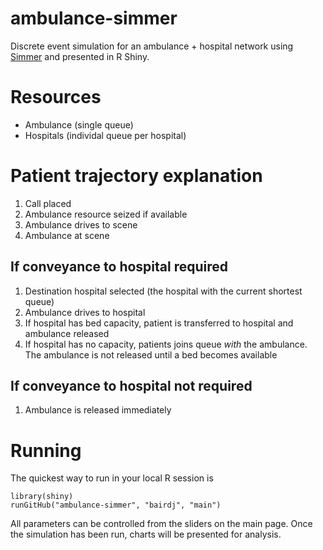 # ambulance-simmer
Discrete event simulation for an ambulance + hospital network using [Simmer](https://r-simmer.org/) and presented in R Shiny.

# Resources
* Ambulance (single queue)
* Hospitals (individal queue per hospital)

# Patient trajectory explanation
1. Call placed
2. Ambulance resource seized if available
3. Ambulance drives to scene
4. Ambulance at scene

## If conveyance to hospital required
1. Destination hospital selected (the hospital with the current shortest queue)
2. Ambulance drives to hospital
3. If hospital has bed capacity, patient is transferred to hospital and ambulance released
4. If hospital has no capacity, patients joins queue *with* the ambulance. The ambulance is not released until a bed becomes available

## If conveyance to hospital not required
1. Ambulance is released immediately


# Running
The quickest way to run in your local R session is
```
library(shiny)
runGitHub("ambulance-simmer", "bairdj", "main")
```

All parameters can be controlled from the sliders on the main page. Once the simulation has been run, charts will be presented for analysis.
